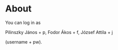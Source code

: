 # About

You can log in as

Pilinszky János + p,
Fodor Ákos + f,
József Attila + j

(username + pw).